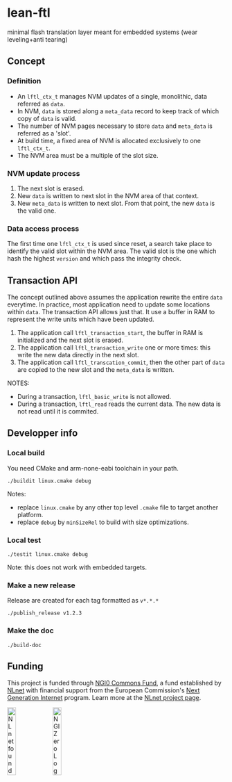 # lean-ftl
minimal flash translation layer meant for embedded systems (wear leveling+anti tearing)

## Concept

### Definition
- An `lftl_ctx_t` manages NVM updates of a single, monolithic, data referred as `data`.
- In NVM, `data` is stored along a `meta_data` record to keep track of which copy of `data` is valid.
- The number of NVM pages necessary to store `data` and `meta_data` is referred as a 'slot'.
- At build time, a fixed area of NVM is allocated exclusively to one `lftl_ctx_t`.
- The NVM area must be a multiple of the slot size. 

### NVM update process
1. The next slot is erased.
2. New `data` is written to next slot in the NVM area of that context.
3. New `meta_data` is written to next slot. From that point, the new `data` is the valid one.

### Data access process
The first time one `lftl_ctx_t` is used since reset, a search take place to identify the valid slot within the NVM area.
The valid slot is the one which hash the highest `version` and which pass the integrity check.

## Transaction API
The concept outlined above assumes the application rewrite the entire `data` everytime.
In practice, most application need to update some locations within `data`.
The transaction API allows just that. It use a buffer in RAM to represent the write units which have been updated.
1. The application call `lftl_transaction_start`, the buffer in RAM is initialized and the next slot is erased.
2. The application call `lftl_transaction_write` one or more times: this write the new data directly in the next slot.
3. The application call `lftl_transcation_commit`, then the other part of `data` are copied to the new slot and the `meta_data` is written.

NOTES:
- During a transaction, `lftl_basic_write` is not allowed.
- During a transaction, `lftl_read` reads the current data. The new data is not read until it is commited.

## Developper info

### Local build
You need CMake and arm-none-eabi toolchain in your path.

```
./buildit linux.cmake debug
```

Notes: 
- replace `linux.cmake` by any other top level `.cmake` file to target another platform.
- replace `debug` by `minSizeRel` to build with size optimizations.

### Local test
```
./testit linux.cmake debug
```

Note: this does not work with embedded targets.

### Make a new release
Release are created for each tag formatted as `v*.*.*`
```
./publish_release v1.2.3
```

### Make the doc
```
./build-doc
```

## Funding

This project is funded through [NGI0 Commons Fund](https://nlnet.nl/commonsfund), a fund established by [NLnet](https://nlnet.nl) with financial support from the European Commission's [Next Generation Internet](https://ngi.eu) program. Learn more at the [NLnet project page](https://nlnet.nl/project/LeanFTL).

[<img src="https://nlnet.nl/logo/banner.png" alt="NLnet foundation logo" width="20%" />](https://nlnet.nl)
[<img src="https://nlnet.nl/image/logos/NGI0_tag.svg" alt="NGI Zero Logo" width="20%" />](https://nlnet.nl/commonsfund)

